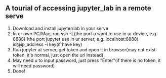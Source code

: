 ## A tourial of accessing jupyter_lab in a remote serve

1. Download and install jupyter/lab in your serve
2. In ur own PC/Mac, run ssh -L(the port u want to use in ur device, e.g. 8888):(the port jupyter use in ur server, e.g. localhost:8888) id@ip_address -i key(if have key)
3. Run jupyter at server, get token and open it in browser(may not exist token, it's normal, just open the url instead)
4. May need u to input password, just press "Enter"(if there is no token, it will need password)
5. Done!
